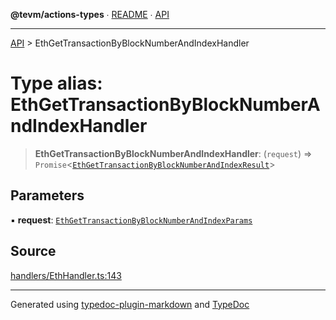 **@tevm/actions-types** ∙ [README](../README.md) ∙ [API](../API.md)

***

[API](../API.md) > EthGetTransactionByBlockNumberAndIndexHandler

# Type alias: EthGetTransactionByBlockNumberAndIndexHandler

> **EthGetTransactionByBlockNumberAndIndexHandler**: (`request`) => `Promise`\<[`EthGetTransactionByBlockNumberAndIndexResult`](EthGetTransactionByBlockNumberAndIndexResult.md)\>

## Parameters

▪ **request**: [`EthGetTransactionByBlockNumberAndIndexParams`](EthGetTransactionByBlockNumberAndIndexParams.md)

## Source

[handlers/EthHandler.ts:143](https://github.com/evmts/tevm-monorepo/blob/main/packages/actions-types/src/handlers/EthHandler.ts#L143)

***
Generated using [typedoc-plugin-markdown](https://www.npmjs.com/package/typedoc-plugin-markdown) and [TypeDoc](https://typedoc.org/)
